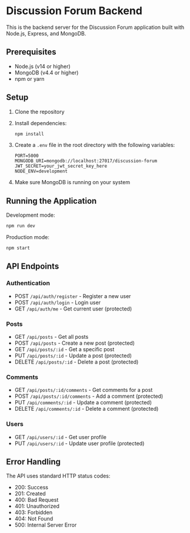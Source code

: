 # Discussion Forum Backend

This is the backend server for the Discussion Forum application built with Node.js, Express, and MongoDB.

## Prerequisites

- Node.js (v14 or higher)
- MongoDB (v4.4 or higher)
- npm or yarn

## Setup

1. Clone the repository
2. Install dependencies:
   ```bash
   npm install
   ```

3. Create a `.env` file in the root directory with the following variables:
   ```
   PORT=5000
   MONGODB_URI=mongodb://localhost:27017/discussion-forum
   JWT_SECRET=your_jwt_secret_key_here
   NODE_ENV=development
   ```

4. Make sure MongoDB is running on your system

## Running the Application

Development mode:
```bash
npm run dev
```

Production mode:
```bash
npm start
```

## API Endpoints

### Authentication
- POST `/api/auth/register` - Register a new user
- POST `/api/auth/login` - Login user
- GET `/api/auth/me` - Get current user (protected)

### Posts
- GET `/api/posts` - Get all posts
- POST `/api/posts` - Create a new post (protected)
- GET `/api/posts/:id` - Get a specific post
- PUT `/api/posts/:id` - Update a post (protected)
- DELETE `/api/posts/:id` - Delete a post (protected)

### Comments
- GET `/api/posts/:id/comments` - Get comments for a post
- POST `/api/posts/:id/comments` - Add a comment (protected)
- PUT `/api/comments/:id` - Update a comment (protected)
- DELETE `/api/comments/:id` - Delete a comment (protected)

### Users
- GET `/api/users/:id` - Get user profile
- PUT `/api/users/:id` - Update user profile (protected)

## Error Handling

The API uses standard HTTP status codes:
- 200: Success
- 201: Created
- 400: Bad Request
- 401: Unauthorized
- 403: Forbidden
- 404: Not Found
- 500: Internal Server Error 